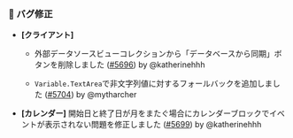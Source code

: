 ### 🐛 バグ修正

- **[クライアント]**
  - 外部データソースビューコレクションから「データベースから同期」ボタンを削除しました ([#5696](https://github.com/nocobase/nocobase/pull/5696)) by @katherinehhh

  - `Variable.TextArea`で非文字列値に対するフォールバックを追加しました ([#5704](https://github.com/nocobase/nocobase/pull/5704)) by @mytharcher

- **[カレンダー]** 開始日と終了日が月をまたぐ場合にカレンダーブロックでイベントが表示されない問題を修正しました ([#5699](https://github.com/nocobase/nocobase/pull/5699)) by @katherinehhh

